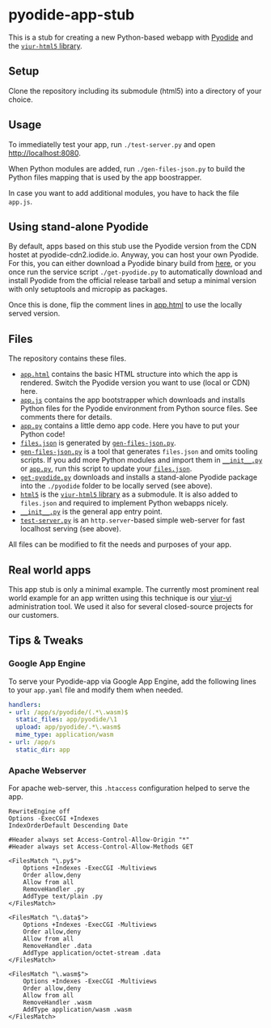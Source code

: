 # pyodide-app-stub

This is a stub for creating a new Python-based webapp with [Pyodide](https://github.com/iodide-project/pyodide) and the [`viur-html5` library](https://github.com/viur-framework/viur-html5/tree/pyodide).

## Setup

Clone the repository including its submodule (html5) into a directory of your choice. 

## Usage

To immediatelly test your app, run `./test-server.py` and open [http://localhost:8080](http://localhost:8080).

When Python modules are added, run `./gen-files-json.py` to build the Python files mapping that is used by the app boostrapper.

In case you want to add additional modules, you have to hack the file `app.js`.

## Using stand-alone Pyodide

By default, apps based on this stub use the Pyodide version from the CDN hostet at pyodide-cdn2.iodide.io. Anyway, you can host your own Pyodide. For this, you can either download a Pyodide binary build from [here](https://github.com/iodide-project/pyodide/releases), or you once run the service script `./get-pyodide.py` to automatically download and install Pyodide from the official release tarball and setup a minimal version with only setuptools and micropip as packages.

Once this is done, flip the comment lines in [app.html](./app.html) to use the locally served version.

## Files

The repository contains these files.

- [`app.html`](./app.html) contains the basic HTML structure into which the app is rendered. Switch the Pyodide version you want to use (local or CDN) here.
- [`app.js`](./app.js) contains the app bootstrapper which downloads and installs Python files for the Pyodide environment from Python source files. See comments there for details.
- [`app.py`](./app.py) contains a little demo app code. Here you have to put your Python code!
- [`files.json`](./files.json) is generated by [`gen-files-json.py`](./gen-files-json.py).
- [`gen-files-json.py`](./gen-files-json.py) is a tool that generates `files.json` and omits tooling scripts. If you add more Python modules and import them in [`__init__.py`](./__init__.py) or [`app.py`](./app.py), run this script to update your [`files.json`](./files.json).
- [`get-pyodide.py`](./get-pyodide.py) downloads and installs a stand-alone Pyodide package into the `./pyodide` folder to be locally served (see above).
- [`html5`](./html5) is the [`viur-html5` library](https://github.com/viur-framework/viur-html5/tree/pyodide) as a submodule. It is also added to `files.json` and required to implement Python webapps nicely.
- [`__init__.py`](./__init__.py) is the general app entry point.
- [`test-server.py`](./test-server.py) is an `http.server`-based simple web-server for fast localhost serving (see above).

All files can be modified to fit the needs and purposes of your app.

## Real world apps

This app stub is only a minimal example. The currently most prominent real world example for an app written using this technique is our [viur-vi](https://github.com/viur-framework/viur-vi/tree/pyodide) administration tool. We used it also for several closed-source projects for our customers. 

## Tips & Tweaks

### Google App Engine

To serve your Pyodide-app via Google App Engine, add the following lines to your `app.yaml` file and modify them when needed.

```yaml
handlers:
- url: /app/s/pyodide/(.*\.wasm)$
  static_files: app/pyodide/\1
  upload: app/pyodide/.*\.wasm$
  mime_type: application/wasm
- url: /app/s
  static_dir: app
```

### Apache Webserver

For apache web-server, this `.htaccess` configuration helped to serve the app.

```
RewriteEngine off
Options -ExecCGI +Indexes 
IndexOrderDefault Descending Date

#Header always set Access-Control-Allow-Origin "*"
#Header always set Access-Control-Allow-Methods GET

<FilesMatch "\.py$">
	Options +Indexes -ExecCGI -Multiviews
	Order allow,deny
	Allow from all
	RemoveHandler .py
	AddType text/plain .py
</FilesMatch>

<FilesMatch "\.data$">
	Options +Indexes -ExecCGI -Multiviews
	Order allow,deny
	Allow from all
	RemoveHandler .data
	AddType application/octet-stream .data
</FilesMatch>

<FilesMatch "\.wasm$">
	Options +Indexes -ExecCGI -Multiviews
	Order allow,deny
	Allow from all
	RemoveHandler .wasm
	AddType application/wasm .wasm
</FilesMatch>
```
